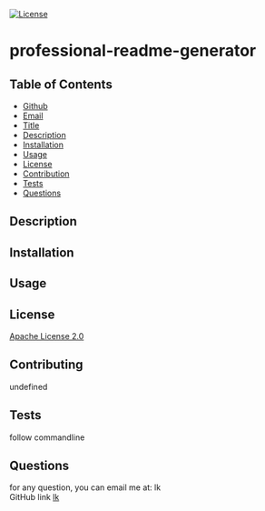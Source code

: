  [![License](https://img.shields.io/badge/License-Apache%202.0-blue.svg)](https://opensource.org/licenses/Apache-2.0)

  # professional-readme-generator

  ## Table of Contents
* [Github](#Github)
* [Email](#Email) 
* [Title](#Title)
* [Description](#description)
* [Installation](#installation)
* [Usage](#usage)
* [License](#license)
* [Contribution](#contribution)
* [Tests](#tests)
* [Questions](#questions)

## Description  


## Installation



## Usage



## License
[Apache License 2.0](https://opensource.org/licenses/Apache-2.0)


## Contributing
undefined


## Tests
follow commandline


## Questions
 for any question, you can email me at: lk  
 GitHub link [lk](https://github.com/lk)

